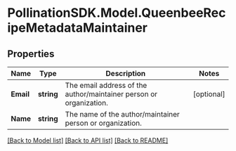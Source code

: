 
# PollinationSDK.Model.QueenbeeRecipeMetadataMaintainer

## Properties

Name | Type | Description | Notes
------------ | ------------- | ------------- | -------------
**Email** | **string** | The email address of the author/maintainer person or organization. | [optional] 
**Name** | **string** | The name of the author/maintainer person or organization. | 

[[Back to Model list]](../README.md#documentation-for-models)
[[Back to API list]](../README.md#documentation-for-api-endpoints)
[[Back to README]](../README.md)

